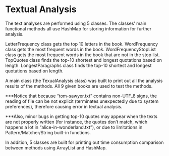 # Textual Analysis

The text analyses are performed using 5 classes. The classes’ main functional methods all use HashMap for storing information for further analysis.

LetterFrequency class gets the top 10 letters in the book.
WordFrequency class gets the most frequent words in the book.
WordFrequencyStopList class gets the most frequent words in the book that are not in the stop list.
TopQuotes class finds the top-10 shortest and longest quotations based on length.
LongestParagraphs class finds the top-10 shortest and longest quotations based on length.

A main class (the TexualAnalysis class) was built to print out all the analysis results of the methods. All 9 given books are used to test the methods.

***Notice that because “tom-sawyer.txt” contains non-UTF_8 signs, the reading of file can be not explicit (terminates unexpectedly due to system preferences), therefore causing error in textual analysis.

***Also, minor bugs in getting top-10 quotes may appear when the texts are not properly written (for instance, the quotes don’t match, which happens a lot in “alice-in-wonderland.txt”), or due to limitations in Pattern/Matcher/String built-in functions.

In addition, 5 classes are built for printing out time consumption comparison between methods using ArrayList and HashMap.
